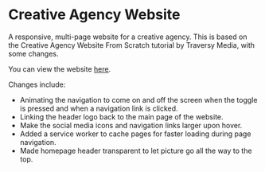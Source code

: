 # Creative Agency Website

A responsive, multi-page website for a creative agency. This is based on the Creative Agency Website From Scratch tutorial by Traversy Media, with some changes.

You can view the website [here](https://raphaelfloresca.github.io/creative-agency-website/).

Changes include:

* Animating the navigation to come on and off the screen when the toggle is pressed and when a navigation link is clicked.
* Linking the header logo back to the main page of the website.
* Make the social media icons and navigation links larger upon hover.
* Added a service worker to cache pages for faster loading during page navigation.
* Made homepage header transparent to let picture go all the way to the top.
